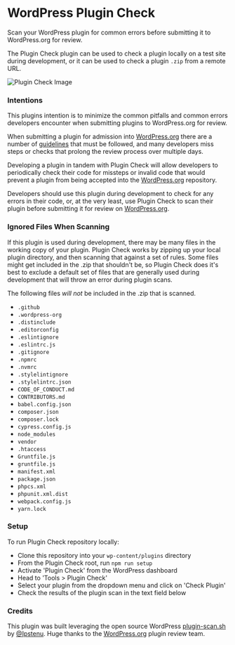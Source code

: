 # WordPress Plugin Check
Scan your WordPress plugin for common errors before submitting it to WordPress.org for review.

The Plugin Check plugin can be used to check a plugin locally on a test site during development, or it can be used to check a plugin `.zip` from a remote URL.

![Plugin Check Image](https://cldup.com/5O4Gkughpa.png)


### Intentions
This plugins intention is to minimize the common pitfalls and common errors developers encounter when submitting plugins to WordPress.org for review.

When submitting a plugin for admission into [WordPress.org](https://www.wordpress.org/plugins) there are a number of [guidelines](https://developer.wordpress.org/plugins/wordpress-org/detailed-plugin-guidelines/) that must be followed, and many developers miss steps or checks that prolong the review process over multiple days.

Developing a plugin in tandem with Plugin Check will allow developers to periodically check their code for missteps or invalid code that would prevent a plugin from being accepted into the [WordPress.org](https://www.wordpress.org/plugins) repository.

Developers should use this plugin during development to check for any errors in their code, or, at the very least, use Plugin Check to scan their plugin before submitting it for review on [WordPress.org](https://www.wordpress.org/plugins).

### Ignored Files When Scanning
If this plugin is used during development, there may be many files in the working copy of your plugin. Plugin Check works by zipping up your local plugin directory, and then scanning that against a set of rules. Some files might get included in the .zip that shouldn't be, so Plugin Check does it's best to exclude a default set of files that are generally used during development that will throw an error during plugin scans.

The following files *will not* be included in the .zip that is scanned.

- `.github`
- `.wordpress-org`
- `.distinclude`
- `.editorconfig`
- `.eslintignore`
- `.eslintrc.js`
- `.gitignore`
- `.npmrc`
- `.nvmrc`
- `.stylelintignore`
- `.stylelintrc.json`
- `CODE_OF_CONDUCT.md`
- `CONTRIBUTORS.md`
- `babel.config.json`
- `composer.json`
- `composer.lock`
- `cypress.config.js`
- `node_modules`
- `vendor`
- `.htaccess`
- `Gruntfile.js`
- `gruntfile.js`
- `manifest.xml`
- `package.json`
- `phpcs.xml`
- `phpunit.xml.dist`
- `webpack.config.js`
- `yarn.lock`

### Setup

To run Plugin Check repository locally:
- Clone this repository into your `wp-content/plugins` directory
- From the Plugin Check root, run `npm run setup`
- Activate 'Plugin Check' from the WordPress dashboard
- Head to 'Tools > Plugin Check'
- Select your plugin from the dropdown menu and click on 'Check Plugin'
- Check the results of the plugin scan in the text field below

### Credits

This plugin was built leveraging the open source WordPress [plugin-scan.sh](https://github.com/Ipstenu/plugin-scan) by [@Ipstenu](https://github.com/Ipstenu). Huge thanks to the [WordPress.org](https://www.wordpress.org/plugins) plugin review team.